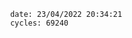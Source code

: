 

                date: 23/04/2022 20:34:21
                cycles: 69240

                         